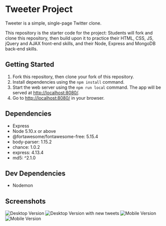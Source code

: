 # Tweeter Project

Tweeter is a simple, single-page Twitter clone.

This repository is the starter code for the project: Students will fork and clone this repository, then build upon it to practice their HTML, CSS, JS, jQuery and AJAX front-end skills, and their Node, Express and MongoDB back-end skills.

## Getting Started

1. Fork this repository, then clone your fork of this repository.
2. Install dependencies using the `npm install` command.
3. Start the web server using the `npm run local` command. The app will be served at <http://localhost:8080/>.
4. Go to <http://localhost:8080/> in your browser.

## Dependencies

- Express
- Node 5.10.x or above
- @fortawesome/fontawesome-free: 5.15.4
- body-parser: 1.15.2
- chance: 1.0.2
- express: 4.13.4
- md5: ^2.1.0

## Dev Dependencies

- Nodemon

## Screenshots

![Desktop Version](doc/desktop.png)
![Desktop Version with new tweets](doc/desktop_new_tweets.png)
![Mobile Version](doc/mobile/png)
![Mobile Version](doc/mobile_new_tweets.png)
